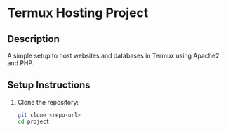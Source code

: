 # Termux Hosting Project

## Description
A simple setup to host websites and databases in Termux using Apache2 and PHP.

## Setup Instructions
1. Clone the repository:
   ```bash
   git clone <repo-url>
   cd project
